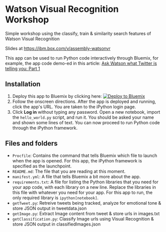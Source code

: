 # Watson Visual Recognition Workshop

Simple workshop using the classify, train & similarity search features of Watson Visual Recognition

Slides at https://ibm.box.com/v/assembly-watsonvr

This app can be used to run Python code interactively through Bluemix, for example, the app code demo-ed in this article: [Ask Watson what Twitter is telling you: Part 1](http://www.ibm.com/developerworks/library/cc-ask-watson-part1-bluemix-trs/index.html)

## Installation

1.    Deploy this app to Bluemix by clicking here: [![Deploy to Bluemix](https://bluemix.net/deploy/button.png)](https://bluemix.net/deploy?repository=https://github.com/AninditaBasu/iPythonBluemix)
2.    Follow the onscreen directions. After the app is deployed and running, click the app's URL. You are taken to the iPython login page.
3.    Click __Log in__ without typing any password. Open a new notebook, import the `hello_world.py` script, and run it. You should be asked your name and shown some lines of text. You can now proceed to run Python code through the iPython framework.

## Files and folders

-    `Procfile`: Contains the command that tells Bluemix which file to launch when the app is opened. For this app, the iPython framework is specified as the launchpoint.
-    `README.md`: The file that you are reading at this moment.
-    `manifest.yml`: A file that tells Bluemix a bit more about the app.
-    `requirements.txt`: A file for listing the Python libraries that you need for your app code, with each library on a new line. Replace the libraries in this file with whatever you need for your app. For this app to run, the only required library is `ipython[notebook]`.
-    `getTweet.py`: Retreive tweets being tracked, analyze for emotional tone & store JSON output in tweetdata.json
-    `getImage.py`: Extract Image content from tweet & store urls in images.txt
-    `getClassification.py`: Classify Image urls using Visual Recognition & store JSON output in classifiedImages.json
